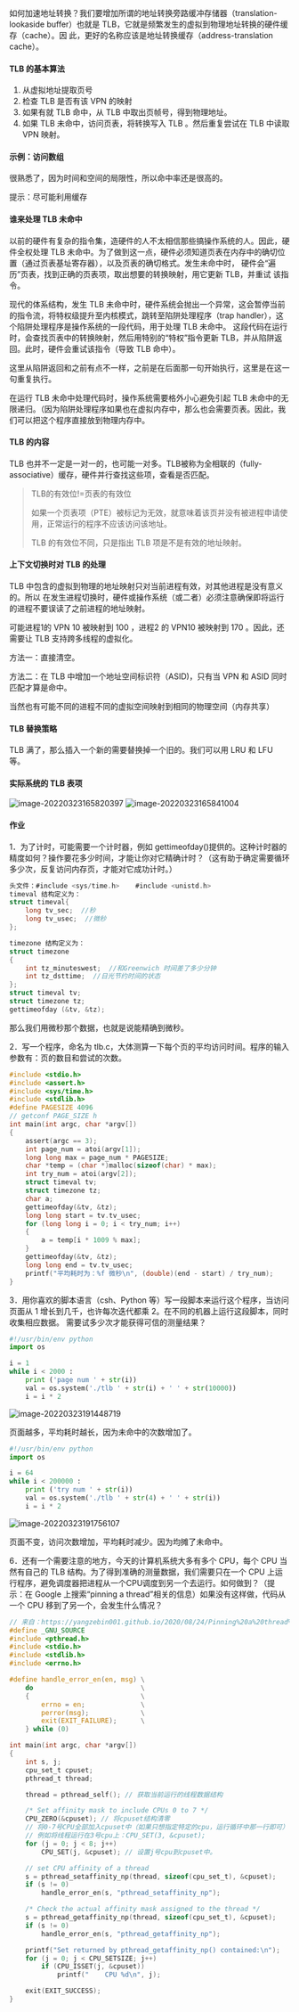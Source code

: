 如何加速地址转换？我们要增加所谓的地址转换旁路缓冲存储器（translation-lookaside buffer）也就是 TLB，它就是频繁发生的虚拟到物理地址转换的硬件缓存（cache）。因 此，更好的名称应该是地址转换缓存（address-translation cache）。

#### TLB 的基本算法

1. 从虚拟地址提取页号
2. 检查 TLB 是否有该 VPN 的映射
3. 如果有就 TLB 命中，从 TLB 中取出页帧号，得到物理地址。
4. 如果 TLB 未命中，访问页表，将转换写入 TLB 。然后重复尝试在 TLB 中读取 VPN 映射。

#### 示例：访问数组

很熟悉了，因为时间和空间的局限性，所以命中率还是很高的。

提示：尽可能利用缓存

#### 谁来处理 TLB 未命中

以前的硬件有复杂的指令集，造硬件的人不太相信那些搞操作系统的人。因此，硬件全权处理 TLB 未命中。为了做到这一点，硬件必须知道页表在内存中的确切位置（通过页表基址寄存器），以及页表的确切格式。发生未命中时， 硬件会“遍历”页表，找到正确的页表项，取出想要的转换映射，用它更新 TLB，并重试 该指令。

现代的体系结构，发生 TLB 未命中时，硬件系统会抛出一个异常，这会暂停当前的指令流，将特权级提升至内核模式，跳转至陷阱处理程序（trap handler），这个陷阱处理程序是操作系统的一段代码，用于处理 TLB 未命中。 这段代码在运行时，会查找页表中的转换映射，然后用特别的“特权”指令更新 TLB，并从陷阱返回。此时，硬件会重试该指令（导致 TLB 命中）。

这里从陷阱返回和之前有点不一样，之前是在后面那一句开始执行，这里是在这一句重复执行。

在运行 TLB 未命中处理代码时，操作系统需要格外小心避免引起 TLB 未命中的无限递归。（因为陷阱处理程序如果也在虚拟内存中，那么也会需要页表。因此，我们可以把这个程序直接放到物理内存中。

#### TLB 的内容

TLB 也并不一定是一对一的，也可能一对多。TLB被称为全相联的（fully-associative）缓存，硬件并行查找这些项，查看是否匹配。

> TLB的有效位!=页表的有效位
>
> 如果一个页表项（PTE）被标记为无效，就意味着该页并没有被进程申请使用，正常运行的程序不应该访问该地址。
>
> TLB 的有效位不同，只是指出 TLB 项是不是有效的地址映射。

#### 上下文切换时对 TLB 的处理

TLB 中包含的虚拟到物理的地址映射只对当前进程有效，对其他进程是没有意义的。所以 在发生进程切换时，硬件或操作系统（或二者）必须注意确保即将运行的进程不要误读了之前进程的地址映射。

可能进程1的 VPN 10 被映射到 100 ，进程2 的 VPN10 被映射到 170 。因此，还需要让 TLB 支持跨多线程的虚拟化。

方法一：直接清空。

方法二：在 TLB 中增加一个地址空间标识符（ASID)，只有当 VPN 和 ASID 同时匹配才算是命中。

当然也有可能不同的进程不同的虚拟空间映射到相同的物理空间（内存共享）

#### TLB 替换策略

TLB 满了，那么插入一个新的需要替换掉一个旧的。我们可以用 LRU 和 LFU 等。

#### 实际系统的 TLB 表项

![image-20220323165820397](../res/image-20220323165820397.png)
![image-20220323165841004](../res/image-20220323165841004.png)

#### 作业

1．为了计时，可能需要一个计时器，例如 gettimeofday()提供的。这种计时器的精度如何？操作要花多少时间，才能让你对它精确计时？（这有助于确定需要循环多少次，反复访问内存页，才能对它成功计时。）

```c
头文件：#include <sys/time.h>    #include <unistd.h>
timeval 结构定义为：
struct timeval{
    long tv_sec;  //秒
    long tv_usec;  //微秒
};

timezone 结构定义为：
struct timezone
{
    int tz_minuteswest;  //和Greenwich 时间差了多少分钟
    int tz_dsttime;  //日光节约时间的状态
};
struct timeval tv;
struct timezone tz;
gettimeofday (&tv, &tz);
```

那么我们用微秒那个数据，也就是说能精确到微秒。

2．写一个程序，命名为 tlb.c，大体测算一下每个页的平均访问时间。程序的输入参数有：页的数目和尝试的次数。

```c
#include <stdio.h>
#include <assert.h>
#include <sys/time.h>
#include <stdlib.h>
#define PAGESIZE 4096
// getconf PAGE_SIZE h
int main(int argc, char *argv[])
{
    assert(argc == 3);
    int page_num = atoi(argv[1]);
    long long max = page_num * PAGESIZE;
    char *temp = (char *)malloc(sizeof(char) * max);
    int try_num = atoi(argv[2]);
    struct timeval tv;
    struct timezone tz;
    char a;
    gettimeofday(&tv, &tz);
    long long start = tv.tv_usec;
    for (long long i = 0; i < try_num; i++)
    {
        a = temp[i * 1009 % max];
    }
    gettimeofday(&tv, &tz);
    long long end = tv.tv_usec;
    printf("平均耗时为：%f 微秒\n", (double)(end - start) / try_num);
}
```

3．用你喜欢的脚本语言（csh、Python 等）写一段脚本来运行这个程序，当访问页面从 1 增长到几千，也许每次迭代都乘 2。在不同的机器上运行这段脚本，同时收集相应数据。 需要试多少次才能获得可信的测量结果？

```python
#!/usr/bin/env python
import os

i = 1
while i < 2000 :
	print ('page num ' + str(i))
	val = os.system('./tlb ' + str(i) + ' ' + str(10000))
	i = i * 2
```

![image-20220323191448719](../res/image-20220323191448719.png)

页面越多，平均耗时越长，因为未命中的次数增加了。

```python
#!/usr/bin/env python
import os

i = 64
while i < 200000 :
	print ('try num ' + str(i))
	val = os.system('./tlb ' + str(4) + ' ' + str(i))
	i = i * 2
```

![image-20220323191756107](../res/image-20220323191756107.png)

页面不变，访问次数增加，平均耗时减少。因为均摊了未命中。

6．还有一个需要注意的地方，今天的计算机系统大多有多个 CPU，每个 CPU 当然有自己的 TLB 结构。为了得到准确的测量数据，我们需要只在一个 CPU 上运行程序，避免调度器把进程从一个CPU调度到另一个去运行。如何做到？（提示：在 Google 上搜索“pinning a thread”相关的信息）如果没有这样做，代码从一个 CPU 移到了另一个，会发生什么情况？

```c
// 来自：https://yangzebin001.github.io/2020/08/24/Pinning%20a%20thread%20%E2%80%94%E2%80%94%20%E5%A6%82%E4%BD%95%E8%AE%A9%E7%BA%BF%E7%A8%8B%E8%BF%90%E8%A1%8C%E5%9C%A8%E7%89%B9%E5%AE%9A%E7%9A%84CPU%E4%B8%8A/
#define _GNU_SOURCE
#include <pthread.h>
#include <stdio.h>
#include <stdlib.h>
#include <errno.h>

#define handle_error_en(en, msg) \
    do                           \
    {                            \
        errno = en;              \
        perror(msg);             \
        exit(EXIT_FAILURE);      \
    } while (0)

int main(int argc, char *argv[])
{
    int s, j;
    cpu_set_t cpuset;
    pthread_t thread;

    thread = pthread_self(); // 获取当前运行的线程数据结构

    /* Set affinity mask to include CPUs 0 to 7 */
    CPU_ZERO(&cpuset); // 将cpuset结构清零
    // 将0-7号CPU全部加入cpuset中（如果只想指定特定的cpu，运行循环中那一行即可）
    // 例如将线程运行在3号cpu上：CPU_SET(3, &cpuset);
    for (j = 0; j < 8; j++)
        CPU_SET(j, &cpuset); // 设置j号cpu到cpuset中。

    // set CPU affinity of a thread
    s = pthread_setaffinity_np(thread, sizeof(cpu_set_t), &cpuset);
    if (s != 0)
        handle_error_en(s, "pthread_setaffinity_np");

    /* Check the actual affinity mask assigned to the thread */
    s = pthread_getaffinity_np(thread, sizeof(cpu_set_t), &cpuset);
    if (s != 0)
        handle_error_en(s, "pthread_getaffinity_np");

    printf("Set returned by pthread_getaffinity_np() contained:\n");
    for (j = 0; j < CPU_SETSIZE; j++)
        if (CPU_ISSET(j, &cpuset))
            printf("    CPU %d\n", j);

    exit(EXIT_SUCCESS);
}
```

